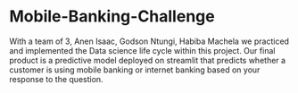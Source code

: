 # Mobile-Banking-Challenge
With a team of 3, Anen Isaac, Godson Ntungi, Habiba Machela we practiced and implemented the Data science  life cycle within this project. Our final product is a predictive model deployed on streamlit that predicts whether a customer is using mobile banking or internet banking based on your response to the question.
